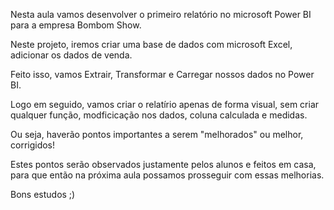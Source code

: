 Nesta aula vamos desenvolver o primeiro relatório no microsoft Power BI para a empresa Bombom Show.

Neste projeto, iremos criar uma base de dados com microsoft Excel, adicionar os dados de venda.

Feito isso, vamos Extrair, Transformar e Carregar nossos dados no Power BI.

Logo em seguido, vamos criar o relatírio apenas de forma visual, sem criar qualquer função, modficicação nos dados, coluna calculada e medidas.

Ou seja, haverão pontos importantes a serem "melhorados" ou melhor, corrigidos!

Estes pontos serão observados justamente pelos alunos e feitos em casa, para que então na próxima aula possamos prosseguir com essas melhorias.

Bons estudos ;)
